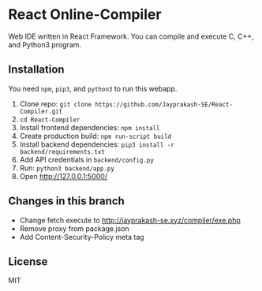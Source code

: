 # React Online-Compiler

Web IDE written in React Framework. You can compile and execute C, C++, and Python3 program.

## Installation
You need `npm`, `pip3`, and `python3` to run this webapp.
1. Clone repo: `git clone https://github.com/Jayprakash-SE/React-Compiler.git`
2. `cd React-Compiler`
3. Install frontend dependencies: `npm install`
4. Create production build: `npm run-script build`
5. Install backend dependencies: `pip3 install -r backend/requirements.txt`
6. Add API credentials in `backend/config.py`
7. Run: `python3 backend/app.py`
8. Open http://127.0.0.1:5000/

## Changes in this branch
* Change fetch execute to http://jayprakash-se.xyz/compiler/exe.php
* Remove proxy from package.json
* Add Content-Security-Policy meta tag

## License
MIT